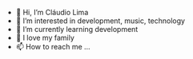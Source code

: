 - 👋 Hi, I’m Cláudio Lima
- 👀 I’m interested in development, music, technology
- 🌱 I’m currently learning development
- 💞️ I love my family
- 📫 How to reach me ...

<!---
CRL-Drums/CRL-Drums is a ✨ special ✨ repository because its `README.md` (this file) appears on your GitHub profile.
You can click the Preview link to take a look at your changes.
--->
